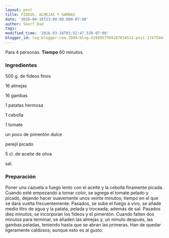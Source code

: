 ```yaml
---
layout: post
title: FIDEOS, ALMEJAS Y GAMBAS
date: '2010-09-16T23:00:00.000-07:00'
author: Smurf Dad
tags: 
modified_time: '2016-03-16T01:52:47.538-07:00'
blogger_id: tag:blogger.com,1999:blog-5299957599287034512.post-1747594409417685934
---
```


Para 4 personas.
<b>Tiempo</b> 60 minutos.

<h3>Ingredientes</h3>

500 g. de fideos finos

16 almejas

16 gambas

1 patatas hermosa

1 cebolla

1 tomate

un poco de pimentón dulce

perejil picado

5 cl. de aceite de oliva

sal.

<h3>Preparación</h3>

Poner una cazuela a fuego lento con el aceite y la cebolla finamente picada. Cuando esté empezando a tomar color, se agrega el tomate pelado y picado, dejando hacer suavemente unos veinte minutos; tiempo en el que se dará vuelta frecuentemente. Pasados, se sube el fuego a vivo, se añade medio litro de agua y la patata, pelada y troceada, además de sal. Pasados diez minutos, se incorporan los fideos y el pimentón. Cuando falten dos minutos para terminar, se añaden las almejas y, un minuto después, las gambas peladas, teniendo hasta que se abran las primeras. Han de quedar ligeramente caldosos; aunque esto es al gusto.

